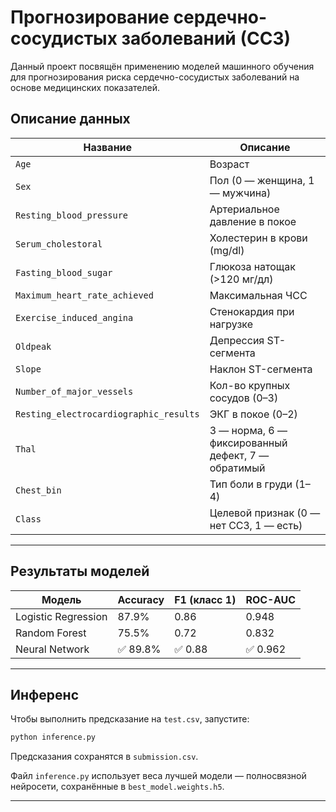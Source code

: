 # Прогнозирование сердечно-сосудистых заболеваний (ССЗ)

Данный проект посвящён применению моделей машинного обучения для прогнозирования риска сердечно-сосудистых заболеваний на основе медицинских показателей.

## Описание данных

| Название                     | Описание |
|-----------------------------|----------|
| `Age`                       | Возраст |
| `Sex`                       | Пол (0 — женщина, 1 — мужчина) |
| `Resting_blood_pressure`    | Артериальное давление в покое |
| `Serum_cholestoral`         | Холестерин в крови (mg/dl) |
| `Fasting_blood_sugar`       | Глюкоза натощак (>120 мг/дл) |
| `Maximum_heart_rate_achieved` | Максимальная ЧСС |
| `Exercise_induced_angina`   | Стенокардия при нагрузке |
| `Oldpeak`                   | Депрессия ST-сегмента |
| `Slope`                     | Наклон ST-сегмента |
| `Number_of_major_vessels`  | Кол-во крупных сосудов (0–3) |
| `Resting_electrocardiographic_results` | ЭКГ в покое (0–2) |
| `Thal`                      | 3 — норма, 6 — фиксированный дефект, 7 — обратимый |
| `Chest_bin`                 | Тип боли в груди (1–4) |
| `Class`                     | Целевой признак (0 — нет ССЗ, 1 — есть) |

---

## Результаты моделей

| Модель               | Accuracy | F1 (класс 1) | ROC-AUC |
|----------------------|----------|--------------|---------|
| Logistic Regression  | 87.9%    | 0.86         | 0.948   |
| Random Forest        | 75.5%    | 0.72         | 0.832   |
| Neural Network       | ✅ 89.8% | ✅ 0.88       | ✅ 0.962 |

---

## Инференс

Чтобы выполнить предсказание на `test.csv`, запустите:

```bash
python inference.py
```

Предсказания сохранятся в `submission.csv`.

Файл `inference.py` использует веса лучшей модели — полносвязной нейросети, сохранённые в `best_model.weights.h5`.

---
